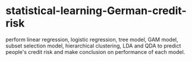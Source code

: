 # statistical-learning-German-credit-risk
perform linear regression, logistic regression, tree model, GAM model, subset selection model, hierarchical clustering, LDA and QDA to predict people's credit risk and make conclusion on performance of each model.
